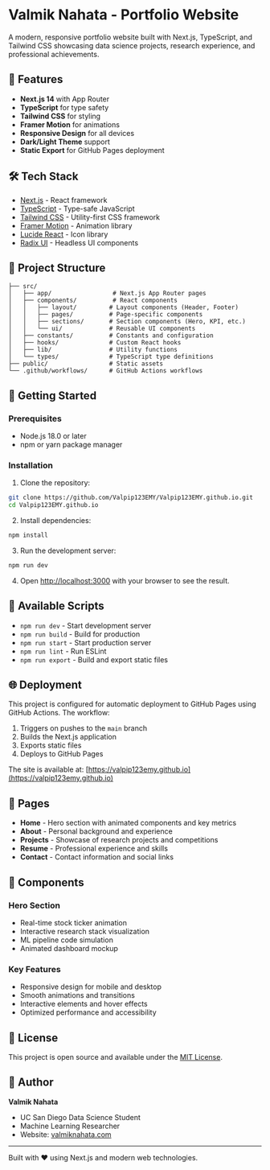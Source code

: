 # Valmik Nahata - Portfolio Website

A modern, responsive portfolio website built with Next.js, TypeScript, and Tailwind CSS showcasing data science projects, research experience, and professional achievements.

## 🚀 Features

- **Next.js 14** with App Router
- **TypeScript** for type safety
- **Tailwind CSS** for styling
- **Framer Motion** for animations
- **Responsive Design** for all devices
- **Dark/Light Theme** support
- **Static Export** for GitHub Pages deployment

## 🛠️ Tech Stack

- [Next.js](https://nextjs.org/) - React framework
- [TypeScript](https://www.typescriptlang.org/) - Type-safe JavaScript
- [Tailwind CSS](https://tailwindcss.com/) - Utility-first CSS framework
- [Framer Motion](https://www.framer.com/motion/) - Animation library
- [Lucide React](https://lucide.dev/) - Icon library
- [Radix UI](https://www.radix-ui.com/) - Headless UI components

## 📁 Project Structure

```
├── src/
│   ├── app/                 # Next.js App Router pages
│   ├── components/          # React components
│   │   ├── layout/         # Layout components (Header, Footer)
│   │   ├── pages/          # Page-specific components
│   │   ├── sections/       # Section components (Hero, KPI, etc.)
│   │   └── ui/             # Reusable UI components
│   ├── constants/          # Constants and configuration
│   ├── hooks/              # Custom React hooks
│   ├── lib/                # Utility functions
│   └── types/              # TypeScript type definitions
├── public/                 # Static assets
└── .github/workflows/      # GitHub Actions workflows
```

## 🚀 Getting Started

### Prerequisites

- Node.js 18.0 or later
- npm or yarn package manager

### Installation

1. Clone the repository:
```bash
git clone https://github.com/Valpip123EMY/Valpip123EMY.github.io.git
cd Valpip123EMY.github.io
```

2. Install dependencies:
```bash
npm install
```

3. Run the development server:
```bash
npm run dev
```

4. Open [http://localhost:3000](http://localhost:3000) with your browser to see the result.

## 📝 Available Scripts

- `npm run dev` - Start development server
- `npm run build` - Build for production
- `npm run start` - Start production server
- `npm run lint` - Run ESLint
- `npm run export` - Build and export static files

## 🌐 Deployment

This project is configured for automatic deployment to GitHub Pages using GitHub Actions. The workflow:

1. Triggers on pushes to the `main` branch
2. Builds the Next.js application
3. Exports static files
4. Deploys to GitHub Pages

The site is available at: [https://valpip123emy.github.io](https://valpip123emy.github.io)

## 🎯 Pages

- **Home** - Hero section with animated components and key metrics
- **About** - Personal background and experience
- **Projects** - Showcase of research projects and competitions
- **Resume** - Professional experience and skills
- **Contact** - Contact information and social links

## 🎨 Components

### Hero Section
- Real-time stock ticker animation
- Interactive research stack visualization
- ML pipeline code simulation
- Animated dashboard mockup

### Key Features
- Responsive design for mobile and desktop
- Smooth animations and transitions
- Interactive elements and hover effects
- Optimized performance and accessibility

## 📄 License

This project is open source and available under the [MIT License](LICENSE).

## 👤 Author

**Valmik Nahata**
- UC San Diego Data Science Student
- Machine Learning Researcher
- Website: [valmiknahata.com](https://valmiknahata.com)

---

Built with ❤️ using Next.js and modern web technologies.